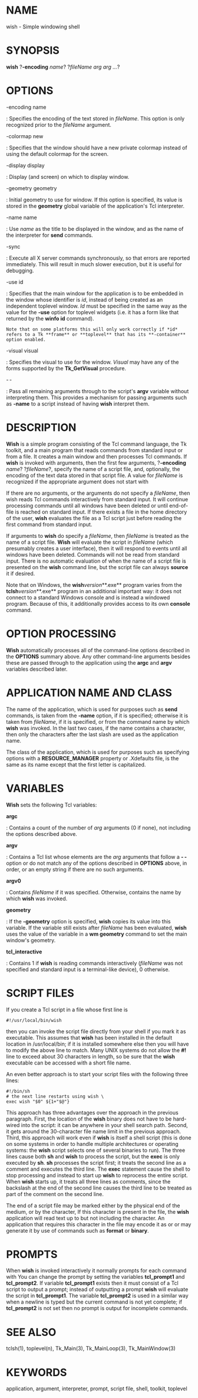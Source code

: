 # NAME

wish - Simple windowing shell

# SYNOPSIS

**wish** ?**-encoding** *name*? ?*fileName arg arg \...*?

# OPTIONS

-encoding name

:   Specifies the encoding of the text stored in *fileName*. This option
    is only recognized prior to the *fileName* argument.

-colormap new

:   Specifies that the window should have a new private colormap instead
    of using the default colormap for the screen.

-display display

:   Display (and screen) on which to display window.

-geometry geometry

:   Initial geometry to use for window. If this option is specified, its
    value is stored in the **geometry** global variable of the
    application\'s Tcl interpreter.

-name name

:   Use *name* as the title to be displayed in the window, and as the
    name of the interpreter for **send** commands.

-sync

:   Execute all X server commands synchronously, so that errors are
    reported immediately. This will result in much slower execution, but
    it is useful for debugging.

-use id

:   Specifies that the main window for the application is to be embedded
    in the window whose identifier is *id*, instead of being created as
    an independent toplevel window. *Id* must be specified in the same
    way as the value for the **-use** option for toplevel widgets (i.e.
    it has a form like that returned by the **winfo id** command).

    Note that on some platforms this will only work correctly if *id*
    refers to a Tk **frame** or **toplevel** that has its **-container**
    option enabled.

-visual visual

:   Specifies the visual to use for the window. *Visual* may have any of
    the forms supported by the **Tk_GetVisual** procedure.

- -

:   Pass all remaining arguments through to the script\'s **argv**
    variable without interpreting them. This provides a mechanism for
    passing arguments such as **-name** to a script instead of having
    **wish** interpret them.

# DESCRIPTION

**Wish** is a simple program consisting of the Tcl command language, the
Tk toolkit, and a main program that reads commands from standard input
or from a file. It creates a main window and then processes Tcl
commands. If **wish** is invoked with arguments, then the first few
arguments, ?**-encoding** *name*? ?*fileName*?, specify the name of a
script file, and, optionally, the encoding of the text data stored in
that script file. A value for *fileName* is recognized if the
appropriate argument does not start with

If there are no arguments, or the arguments do not specify a *fileName*,
then wish reads Tcl commands interactively from standard input. It will
continue processing commands until all windows have been deleted or
until end-of-file is reached on standard input. If there exists a file
in the home directory of the user, **wish** evaluates the file as a Tcl
script just before reading the first command from standard input.

If arguments to **wish** do specify a *fileName*, then *fileName* is
treated as the name of a script file. **Wish** will evaluate the script
in *fileName* (which presumably creates a user interface), then it will
respond to events until all windows have been deleted. Commands will not
be read from standard input. There is no automatic evaluation of when
the name of a script file is presented on the **wish** command line, but
the script file can always **source** it if desired.

Note that on Windows, the **wish***version***.exe** program varies from
the **tclsh***version***.exe** program in an additional important way:
it does not connect to a standard Windows console and is instead a
windowed program. Because of this, it additionally provides access to
its own **console** command.

# OPTION PROCESSING

**Wish** automatically processes all of the command-line options
described in the **OPTIONS** summary above. Any other command-line
arguments besides these are passed through to the application using the
**argc** and **argv** variables described later.

# APPLICATION NAME AND CLASS

The name of the application, which is used for purposes such as **send**
commands, is taken from the **-name** option, if it is specified;
otherwise it is taken from *fileName*, if it is specified, or from the
command name by which **wish** was invoked. In the last two cases, if
the name contains a character, then only the characters after the last
slash are used as the application name.

The class of the application, which is used for purposes such as
specifying options with a **RESOURCE_MANAGER** property or .Xdefaults
file, is the same as its name except that the first letter is
capitalized.

# VARIABLES

**Wish** sets the following Tcl variables:

**argc**

:   Contains a count of the number of *arg* arguments (0 if none), not
    including the options described above.

**argv**

:   Contains a Tcl list whose elements are the *arg* arguments that
    follow a **- -** option or do not match any of the options described
    in **OPTIONS** above, in order, or an empty string if there are no
    such arguments.

**argv0**

:   Contains *fileName* if it was specified. Otherwise, contains the
    name by which **wish** was invoked.

**geometry**

:   If the **-geometry** option is specified, **wish** copies its value
    into this variable. If the variable still exists after *fileName*
    has been evaluated, **wish** uses the value of the variable in a
    **wm geometry** command to set the main window\'s geometry.

**tcl_interactive**

:   Contains 1 if **wish** is reading commands interactively (*fileName*
    was not specified and standard input is a terminal-like device), 0
    otherwise.

# SCRIPT FILES

If you create a Tcl script in a file whose first line is

    #!/usr/local/bin/wish

then you can invoke the script file directly from your shell if you mark
it as executable. This assumes that **wish** has been installed in the
default location in /usr/local/bin; if it is installed somewhere else
then you will have to modify the above line to match. Many UNIX systems
do not allow the **#!** line to exceed about 30 characters in length, so
be sure that the **wish** executable can be accessed with a short file
name.

An even better approach is to start your script files with the following
three lines:

    #!/bin/sh
    # the next line restarts using wish \
    exec wish "$0" ${1+"$@"}

This approach has three advantages over the approach in the previous
paragraph. First, the location of the **wish** binary does not have to
be hard-wired into the script: it can be anywhere in your shell search
path. Second, it gets around the 30-character file name limit in the
previous approach. Third, this approach will work even if **wish** is
itself a shell script (this is done on some systems in order to handle
multiple architectures or operating systems: the **wish** script selects
one of several binaries to run). The three lines cause both **sh** and
**wish** to process the script, but the **exec** is only executed by
**sh**. **sh** processes the script first; it treats the second line as
a comment and executes the third line. The **exec** statement cause the
shell to stop processing and instead to start up **wish** to reprocess
the entire script. When **wish** starts up, it treats all three lines as
comments, since the backslash at the end of the second line causes the
third line to be treated as part of the comment on the second line.

The end of a script file may be marked either by the physical end of the
medium, or by the character, If this character is present in the file,
the **wish** application will read text up to but not including the
character. An application that requires this character in the file may
encode it as or or may generate it by use of commands such as **format**
or **binary**.

# PROMPTS

When **wish** is invoked interactively it normally prompts for each
command with You can change the prompt by setting the variables
**tcl_prompt1** and **tcl_prompt2**. If variable **tcl_prompt1** exists
then it must consist of a Tcl script to output a prompt; instead of
outputting a prompt **wish** will evaluate the script in
**tcl_prompt1**. The variable **tcl_prompt2** is used in a similar way
when a newline is typed but the current command is not yet complete; if
**tcl_prompt2** is not set then no prompt is output for incomplete
commands.

# SEE ALSO

tclsh(1), toplevel(n), Tk_Main(3), Tk_MainLoop(3), Tk_MainWindow(3)

# KEYWORDS

application, argument, interpreter, prompt, script file, shell, toolkit,
toplevel
